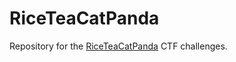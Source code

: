RiceTeaCatPanda
===============

Repository for the [RiceTeaCatPanda](https://riceteacatpanda.wtf/) CTF challenges.

